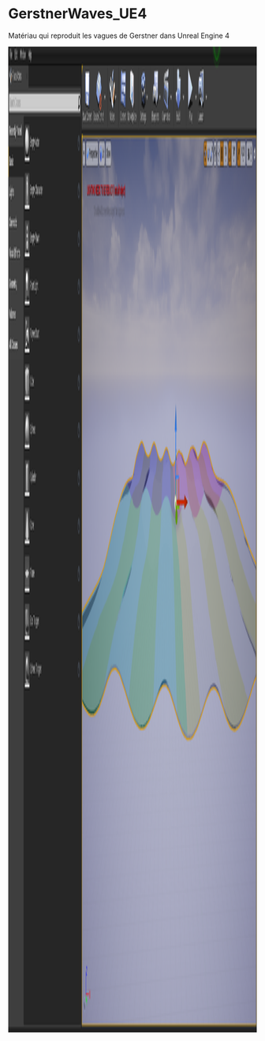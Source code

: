 # GerstnerWaves_UE4
Matériau qui reproduit les vagues de Gerstner dans Unreal Engine 4

<img src="img/Capture.PNG" width="2000" height="2000">
